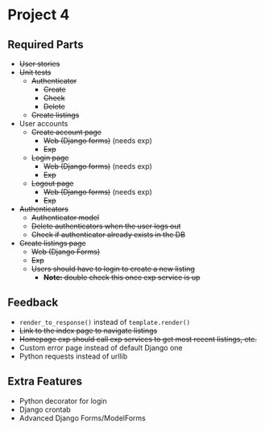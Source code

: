 # Project 4

## Required Parts
- ~~User stories~~
- ~~Unit tests~~
	- ~~Authenticator~~
		- ~~Create~~
		- ~~Check~~
		- ~~Delete~~
	- ~~Create listings~~
- User accounts
	- ~~Create account page~~
		- ~~Web (Django forms)~~ (needs exp)
		- ~~Exp~~
	- ~~Login page~~
		- ~~Web (Django forms)~~ (needs exp)
		- ~~Exp~~
	- ~~Logout page~~
		- ~~Web (Django forms)~~ (needs exp)
		- ~~Exp~~
- ~~Authenticators~~
	- ~~Authenticator model~~
	- ~~Delete authenticators when the user logs out~~
	- ~~Check if authenticator already exists in the DB~~
- ~~Create listings page~~
	- ~~Web (Django Forms)~~
	- ~~Exp~~
	- ~~Users should have to login to create a new listing~~
		- ~~**Note:** double check this once exp service is up~~


## Feedback
- `render_to_response()` instead of `template.render()`
- ~~Link to the index page to navigate listings~~
- ~~Homepage exp should call exp services to get most recent listings, etc.~~
- Custom error page instead of default Django one
- Python requests instead of urllib


## Extra Features
- Python decorator for login
- Django crontab
- Advanced Django Forms/ModelForms
